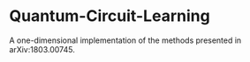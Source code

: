 # Quantum-Circuit-Learning
A one-dimensional implementation of the methods presented in arXiv:1803.00745.
